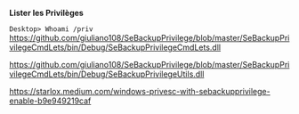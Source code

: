 **Lister les Privilèges**

`Desktop> Whoami /priv`
https://github.com/giuliano108/SeBackupPrivilege/blob/master/SeBackupPrivilegeCmdLets/bin/Debug/SeBackupPrivilegeCmdLets.dll

https://github.com/giuliano108/SeBackupPrivilege/blob/master/SeBackupPrivilegeCmdLets/bin/Debug/SeBackupPrivilegeUtils.dll

https://starlox.medium.com/windows-privesc-with-sebackupprivilege-enable-b9e949219caf